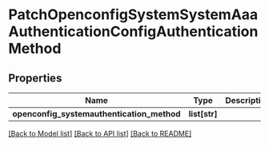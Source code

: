 # PatchOpenconfigSystemSystemAaaAuthenticationConfigAuthenticationMethod

## Properties
Name | Type | Description | Notes
------------ | ------------- | ------------- | -------------
**openconfig_systemauthentication_method** | **list[str]** |  | [optional] 

[[Back to Model list]](../README.md#documentation-for-models) [[Back to API list]](../README.md#documentation-for-api-endpoints) [[Back to README]](../README.md)



